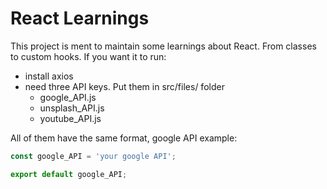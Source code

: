 # React Learnings

This project is ment to maintain some learnings about React. From classes to custom hooks.
If you want it to run:
- install axios
- need three API keys. Put them in src/files/ folder
  - google_API.js
  - unsplash_API.js
  - youtube_API.js

All of them have the same format, google API example:
```javascript
const google_API = 'your google API';

export default google_API;
```